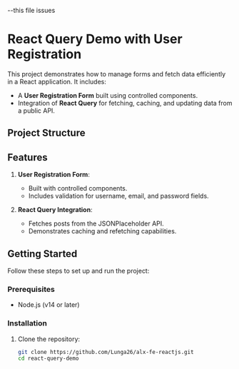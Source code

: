 --this file issues
# React Query Demo with User Registration

This project demonstrates how to manage forms and fetch data efficiently in a React application. It includes:
- A **User Registration Form** built using controlled components.
- Integration of **React Query** for fetching, caching, and updating data from a public API.

## Project Structure


## Features

1. **User Registration Form**:
   - Built with controlled components.
   - Includes validation for username, email, and password fields.

2. **React Query Integration**:
   - Fetches posts from the JSONPlaceholder API.
   - Demonstrates caching and refetching capabilities.

## Getting Started

Follow these steps to set up and run the project:

### Prerequisites
- Node.js (v14 or later)

### Installation

1. Clone the repository:
   ```bash
   git clone https://github.com/Lunga26/alx-fe-reactjs.git
   cd react-query-demo
